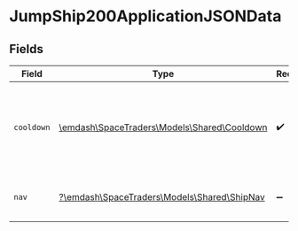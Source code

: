 # JumpShip200ApplicationJSONData


## Fields

| Field                                                                          | Type                                                                           | Required                                                                       | Description                                                                    |
| ------------------------------------------------------------------------------ | ------------------------------------------------------------------------------ | ------------------------------------------------------------------------------ | ------------------------------------------------------------------------------ |
| `cooldown`                                                                     | [\emdash\SpaceTraders\Models\Shared\Cooldown](../../models/shared/Cooldown.md) | :heavy_check_mark:                                                             | A cooldown is a period of time in which a ship cannot perform certain actions. |
| `nav`                                                                          | [?\emdash\SpaceTraders\Models\Shared\ShipNav](../../models/shared/ShipNav.md)  | :heavy_minus_sign:                                                             | The navigation information of the ship.                                        |